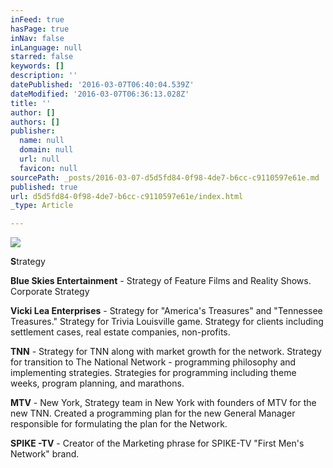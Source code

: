 ```yaml
---
inFeed: true
hasPage: true
inNav: false
inLanguage: null
starred: false
keywords: []
description: ''
datePublished: '2016-03-07T06:40:04.539Z'
dateModified: '2016-03-07T06:36:13.028Z'
title: ''
author: []
authors: []
publisher:
  name: null
  domain: null
  url: null
  favicon: null
sourcePath: _posts/2016-03-07-d5d5fd84-0f98-4de7-b6cc-c9110597e61e.md
published: true
url: d5d5fd84-0f98-4de7-b6cc-c9110597e61e/index.html
_type: Article

---
```

![](https://the-grid-user-content.s3-us-west-2.amazonaws.com/b2fa621a-5d97-4327-b40e-2b7c4da42560.jpg)

**S**trategy

**Blue Skies Entertainment** - Strategy of Feature Films and Reality Shows.  Corporate Strategy

**Vicki Lea Enterprises** - Strategy for "America's Treasures" and "Tennessee Treasures."  Strategy for Trivia Louisville game. Strategy for clients including settlement cases, real estate companies, non-profits.

**TNN** - Strategy for TNN along with market growth for the network.  Strategy for transition to The National Network - programming philosophy and implementing strategies.  Strategies for programming including theme weeks, program planning, and marathons.   

**MTV** - New York, Strategy team in New York with founders of MTV for the new TNN.  Created a programming plan for the new General Manager responsible for formulating the plan for the Network.   

**SPIKE -TV** - Creator of the Marketing phrase for SPIKE-TV "First Men's Network" brand.